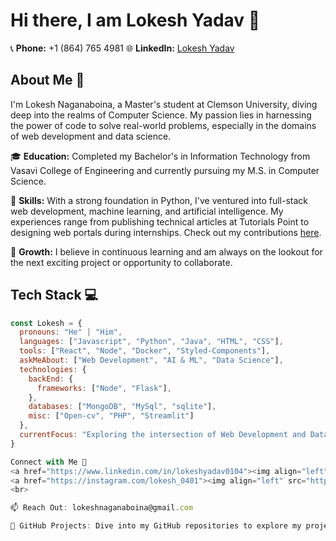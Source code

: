 # Hi there, I am Lokesh Yadav 👋

📞 **Phone:**  +1 (864) 765 4981
🌐 **LinkedIn:** [Lokesh Yadav](https://www.linkedin.com/in/lokeshyadav0104)

## About Me 🚀

I'm Lokesh Naganaboina, a Master's student at Clemson University, diving deep into the realms of Computer Science. My passion lies in harnessing the power of code to solve real-world problems, especially in the domains of web development and data science.

🎓 **Education:** Completed my Bachelor's in Information Technology from Vasavi College of Engineering and currently pursuing my M.S. in Computer Science.

🔧 **Skills:** With a strong foundation in Python, I've ventured into full-stack web development, machine learning, and artificial intelligence. My experiences range from publishing technical articles at Tutorials Point to designing web portals during internships. Check out my contributions [here](https://www.tutorialspoint.com/authors/lokesh-yadav).

🌱 **Growth:** I believe in continuous learning and am always on the lookout for the next exciting project or opportunity to collaborate.

## Tech Stack 💻

```javascript
const Lokesh = {
  pronouns: "He" | "Him",
  languages: ["Javascript", "Python", "Java", "HTML", "CSS"],
  tools: ["React", "Node", "Docker", "Styled-Components"],
  askMeAbout: ["Web Development", "AI & ML", "Data Science"],
  technologies: {
    backEnd: {
      frameworks: ["Node", "Flask"],
    },
    databases: ["MongoDB", "MySql", "sqlite"],
    misc: ["Open-cv", "PHP", "Streamlit"]
  },
  currentFocus: "Exploring the intersection of Web Development and Data Science",
}

Connect with Me 🤝
<a href="https://www.linkedin.com/in/lokeshyadav0104"><img align="left" src="https://cdn.jsdelivr.net/npm/simple-icons@3.13.0/icons/linkedin.svg" alt="Lokesh Yadav | LinkedIn" width="21px"/></a>
<a href="https://instagram.com/lokesh_0401"><img align="left" src="https://cdn.jsdelivr.net/npm/simple-icons@3.13.0/icons/instagram.svg" alt="Lokesh Yadav | Instagram" width="21px"/></a>
<br>

📫 Reach Out: lokeshnaganaboina@gmail.com

🔗 GitHub Projects: Dive into my GitHub repositories to explore my projects and feel free to collaborate!
